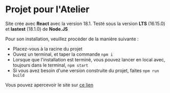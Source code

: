 # Projet pour l'Atelier

Site crée avec **React** avec la version 18.1.
Testé sous la version **LTS** (16.15.0) et **lastest** (18.1.0) de **Node.JS**

Pour son installation, veuillez procéder de la manière suivante :

- Placez-vous à la racine du projet
- Ouvez un terminal, et taper la commande `npm i`
- Lorsque que l'installation est terminé, vous pouvez lancer en local avec, toujours dans le terminal, `npm start`
- Si vous avez besoin d'une version construite du projet, faites `npm run build`

Vous pouvez apercevoir le site sur [ce lien](https://latelier-test.herokuapp.com/)
